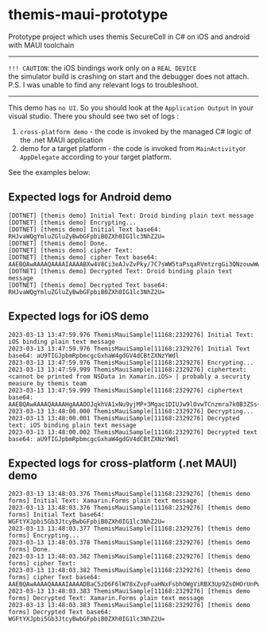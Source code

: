 # themis-maui-prototype
Prototype project which uses themis SecureCell in C# on iOS and android with MAUI toolchain

---

`!!! CAUTION`: the iOS bindings work only on a `REAL DEVICE` <br/>
the simulator build is crashing on start and the debugger does not attach.<br/>
P.S. I was unable to find any relevant logs to troubleshoot.

---

This demo has `no UI`. So you should look at the `Application Output` in your visual studio. There you should see two set of logs :
1. `cross-platform demo` - the code is invoked by the managed C# logic of the .net MAUI application
2. demo for a target platform - the code is invoked from `MainActivity`or `AppDelegate` according to your target platform.

See the examples below:


## Expected logs for Android demo
```
[DOTNET] [themis demo] Initial Text: Droid binding plain text message
[DOTNET] [themis demo] Encrypting...
[DOTNET] [themis demo] Initial Text base64: RHJvaWQgYmluZGluZyBwbGFpbiB0ZXh0IG1lc3NhZ2U=
[DOTNET] [themis demo] Done.
[DOTNET] [themis demo] cipher Text: 
[DOTNET] [themis demo] cipher Text base64: AAEBQAwAAAAQAAAAIAAAABXw4V8Ci3eAJvZvPky/7C7sWW5taPsqaRVmtzrgGi3QNzouwWw3ddvPYqHybmISK1EiZVIhtXoar1Ik6g==
[DOTNET] [themis demo] Decrypted Text: Droid binding plain text message
[DOTNET] [themis demo] Decrypted Text base64: RHJvaWQgYmluZGluZyBwbGFpbiB0ZXh0IG1lc3NhZ2U=
```


## Expected logs for iOS demo
```
2023-03-13 13:47:59.976 ThemisMauiSample[11168:2329276] Initial Text: iOS binding plain text message
2023-03-13 13:47:59.976 ThemisMauiSample[11168:2329276] Initial Text base64: aU9TIGJpbmRpbmcgcGxhaW4gdGV4dCBtZXNzYWdl
2023-03-13 13:47:59.976 ThemisMauiSample[11168:2329276] Encrypting...
2023-03-13 13:47:59.999 ThemisMauiSample[11168:2329276] ciphertext: <cannot be printed from NSData in Xamarin.iOS> | probably a security measure by themis team
2023-03-13 13:47:59.999 ThemisMauiSample[11168:2329276] ciphertext base64: AAEBQAwAAAAQAAAAHgAAAOOJqkhVA1xNu9yjMP+3Mgac1DIUJw9lOvwTCnzmra7k0B3ZSs+48bNMGBTWq1ZD8rcB4nvD3kgZSeI=
2023-03-13 13:48:00.000 ThemisMauiSample[11168:2329276] Decrypting...
2023-03-13 13:48:00.001 ThemisMauiSample[11168:2329276] Decrypted text: iOS binding plain text message
2023-03-13 13:48:00.002 ThemisMauiSample[11168:2329276] Decrypted text base64: aU9TIGJpbmRpbmcgcGxhaW4gdGV4dCBtZXNzYWdl
```


## Expected logs for cross-platform (.net MAUI) demo
```
2023-03-13 13:48:03.376 ThemisMauiSample[11168:2329276] [themis demo forms] Initial Text: Xamarin.Forms plain text message
2023-03-13 13:48:03.376 ThemisMauiSample[11168:2329276] [themis demo forms] Initial Text base64: WGFtYXJpbi5Gb3JtcyBwbGFpbiB0ZXh0IG1lc3NhZ2U=
2023-03-13 13:48:03.377 ThemisMauiSample[11168:2329276] [themis demo forms] Encrypting...
2023-03-13 13:48:03.378 ThemisMauiSample[11168:2329276] [themis demo forms] Done.
2023-03-13 13:48:03.382 ThemisMauiSample[11168:2329276] [themis demo forms] cipher Text: 
2023-03-13 13:48:03.382 ThemisMauiSample[11168:2329276] [themis demo forms] cipher Text base64: AAEBQAwAAAAQAAAAIAAAADBaC5zD6F6lW78xZvpFuaHNxFsbhOWgViRBX3Up9ZsOHOrUnPwimkRWUqVNVPYofonG3wHGKqYHEAIj2w==
2023-03-13 13:48:03.383 ThemisMauiSample[11168:2329276] [themis demo forms] Decrypted Text: Xamarin.Forms plain text message
2023-03-13 13:48:03.383 ThemisMauiSample[11168:2329276] [themis demo forms] Decrypted Text base64: WGFtYXJpbi5Gb3JtcyBwbGFpbiB0ZXh0IG1lc3NhZ2U=
```
